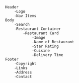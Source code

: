     Header
        -Logo
        -Nav Items
    Body
        -Search
        -Restaurant Container
            -Restaurant Card
                -Image
                -Name of Restaurant
                -Star Rating
                -Cuisine
                -Delivery Time
    Footer
        -Copyright
        -Links
        -Address
        -Contact

